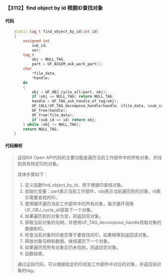 ### 【3112】find object by id 根据ID查找对象

#### 代码

```cpp
    static tag_t find_object_by_id(int id)  
    {  
        unsigned int  
            sub_id,  
            ver;  
        tag_t  
            obj = NULL_TAG,  
            part = UF_ASSEM_ask_work_part();  
        char  
            *file_data,  
            *handle;  
        do  
        {  
            obj = UF_OBJ_cycle_all(part, obj);  
            if (obj == NULL_TAG) return NULL_TAG;  
            handle = UF_TAG_ask_handle_of_tag(obj);  
            UF_CALL(UF_TAG_decompose_handle(handle, &file_data, &sub_id, &ver));  
            UF_free(handle);  
            UF_free(file_data);  
            if (sub_id == id) return obj;  
        } while (obj != NULL_TAG);  
        return NULL_TAG;  
    }

```

#### 代码解析

> 这段NX Open API代码的主要功能是遍历当前工作部件中的所有对象，并找到具有特定ID的对象。
>
> 具体步骤如下：
>
> 1. 定义函数find_object_by_id，用于根据ID查找对象。
> 2. 初始化变量：part表示当前工作部件，obj表示当前遍历到的对象，id表示需要查找的ID。
> 3. 使用循环遍历当前工作部件中的所有对象，每次循环调用UF_OBJ_cycle_all获取下一个对象。
> 4. 如果遍历到的对象为空，则返回空对象。
> 5. 获取当前对象的句柄，并使用UF_TAG_decompose_handle获取对象的数据和ID。
> 6. 检查当前对象的ID是否等于要查找的ID，如果相等则返回该对象。
> 7. 释放对象句柄和数据，继续遍历下一个对象。
> 8. 如果遍历完所有对象后仍未找到，则返回空对象。
> 9. 函数结束。
>
> 通过这段代码，可以根据给定的ID找到工作部件中对应的对象，并返回该对象的tag。
>
